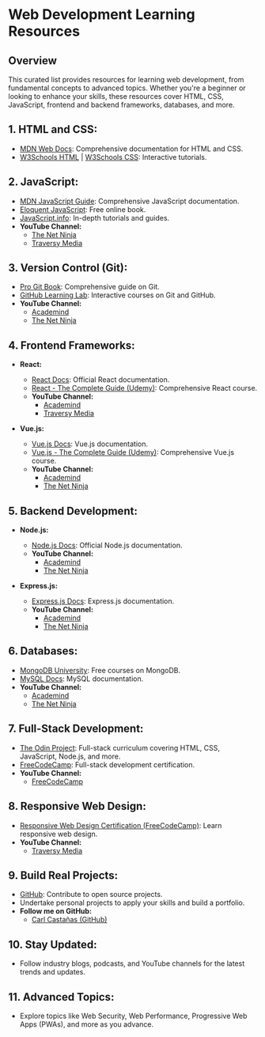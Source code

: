 # Web Development Learning Resources

## Overview
This curated list provides resources for learning web development, from fundamental concepts to advanced topics. Whether you're a beginner or looking to enhance your skills, these resources cover HTML, CSS, JavaScript, frontend and backend frameworks, databases, and more.

## 1. **HTML and CSS:**
   - [MDN Web Docs](https://developer.mozilla.org/en-US/docs/Web): Comprehensive documentation for HTML and CSS.
   - [W3Schools HTML](https://www.w3schools.com/html/) | [W3Schools CSS](https://www.w3schools.com/css/): Interactive tutorials.

## 2. **JavaScript:**
   - [MDN JavaScript Guide](https://developer.mozilla.org/en-US/docs/Web/JavaScript/Guide): Comprehensive JavaScript documentation.
   - [Eloquent JavaScript](https://eloquentjavascript.net/): Free online book.
   - [JavaScript.info](https://javascript.info/): In-depth tutorials and guides.
   - **YouTube Channel:**
      - [The Net Ninja](https://www.youtube.com/c/TheNetNinja)
      - [Traversy Media](https://www.youtube.com/c/TraversyMedia)

## 3. **Version Control (Git):**
   - [Pro Git Book](https://git-scm.com/book/en/v2): Comprehensive guide on Git.
   - [GitHub Learning Lab](https://lab.github.com/): Interactive courses on Git and GitHub.
   - **YouTube Channel:**
      - [Academind](https://www.youtube.com/c/Academind)
      - [The Net Ninja](https://www.youtube.com/c/TheNetNinja)

## 4. **Frontend Frameworks:**
   - **React:**
      - [React Docs](https://reactjs.org/docs/getting-started.html): Official React documentation.
      - [React - The Complete Guide (Udemy)](https://www.udemy.com/course/react-the-complete-guide-incl-redux/): Comprehensive React course.
      - **YouTube Channel:**
         - [Academind](https://www.youtube.com/c/Academind)
         - [Traversy Media](https://www.youtube.com/c/TraversyMedia)

   - **Vue.js:**
      - [Vue.js Docs](https://vuejs.org/v2/guide/): Vue.js documentation.
      - [Vue.js - The Complete Guide (Udemy)](https://www.udemy.com/course/vuejs-2-the-complete-guide/): Comprehensive Vue.js course.
      - **YouTube Channel:**
         - [Academind](https://www.youtube.com/c/Academind)
         - [The Net Ninja](https://www.youtube.com/c/TheNetNinja)

## 5. **Backend Development:**
   - **Node.js:**
      - [Node.js Docs](https://nodejs.org/en/docs/): Official Node.js documentation.
      - **YouTube Channel:**
         - [Academind](https://www.youtube.com/c/Academind)
         - [The Net Ninja](https://www.youtube.com/c/TheNetNinja)

   - **Express.js:**
      - [Express.js Docs](https://expressjs.com/): Express.js documentation.
      - **YouTube Channel:**
         - [Academind](https://www.youtube.com/c/Academind)
         - [The Net Ninja](https://www.youtube.com/c/TheNetNinja)

## 6. **Databases:**
   - [MongoDB University](https://university.mongodb.com/): Free courses on MongoDB.
   - [MySQL Docs](https://dev.mysql.com/doc/): MySQL documentation.
   - **YouTube Channel:**
      - [Academind](https://www.youtube.com/c/Academind)
      - [The Net Ninja](https://www.youtube.com/c/TheNetNinja)

## 7. **Full-Stack Development:**
   - [The Odin Project](https://www.theodinproject.com/): Full-stack curriculum covering HTML, CSS, JavaScript, Node.js, and more.
   - [FreeCodeCamp](https://www.freecodecamp.org/): Full-stack development certification.
   - **YouTube Channel:**
      - [FreeCodeCamp](https://www.youtube.com/c/Freecodecamp)

## 8. **Responsive Web Design:**
   - [Responsive Web Design Certification (FreeCodeCamp)](https://www.freecodecamp.org/learn/): Learn responsive web design.
   - **YouTube Channel:**
      - [Traversy Media](https://www.youtube.com/c/TraversyMedia)

## 9. **Build Real Projects:**
   - [GitHub](https://github.com/): Contribute to open source projects.
   - Undertake personal projects to apply your skills and build a portfolio.
   - **Follow me on GitHub:**
      - [Carl Castañas (GitHub)](https://github.com/carlcastanas)

## 10. **Stay Updated:**
   - Follow industry blogs, podcasts, and YouTube channels for the latest trends and updates.

## 11. **Advanced Topics:**
   - Explore topics like Web Security, Web Performance, Progressive Web Apps (PWAs), and more as you advance.
